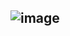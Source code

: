 






## ![image](https://github.com/user-attachments/assets/01d513f8-9120-4a99-8627-d02ed700a5bd)






